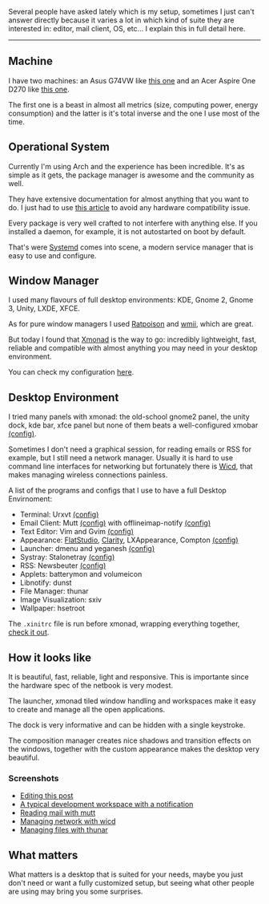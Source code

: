 Several people have asked lately which is my setup, sometimes I just can't
answer directly because it varies a lot in which kind of suite they are
interested in: editor, mail client, OS, etc... I explain this in full detail
here.

----------

## Machine

I have two machines: an Asus G74VW like
[this one](http://www.asus.com/ROG\_ROG/G75VW) and an Acer Aspire One D270 like
[this one](http://us.acer.com/ac/en/US/content/series/aspireone).

The first one is a beast in almost all metrics (size, computing power, energy
consumption) and the latter is it's total inverse and the one I use most of
the time.

## Operational System

Currently I'm using Arch and the experience has been incredible. It's as
simple as it gets, the package manager is awesome and the community as well.

They have extensive documentation for almost anything that you want to do. I
just had to use
[this article](https://wiki.archlinux.org/index.php/Acer\_Aspire\_One)
to avoid any hardware compatibility issue.

Every package is very well crafted to not interfere with anything else. If you
installed a daemon, for example, it is not autostarted on boot by default.

That's were [Systemd](https://wiki.archlinux.org/index.php/Systemd) comes into
scene, a modern service manager that is easy to use and configure.

## Window Manager

I used many flavours of full desktop environments: KDE, Gnome 2, Gnome 3,
Unity, LXDE, XFCE.

As for pure window managers I used
[Ratpoison](http://www.nongnu.org/ratpoison/) and
[wmii](https://code.google.com/p/wmii/), which are great.

But today I found that [Xmonad](https://en.wikipedia.org/wiki/Xmonad) is the
way to go: incredibly lightweight, fast, reliable and compatible with almost
anything you may need in your desktop environment.

You can check my configuration
[here](https://github.com/badosu/dotfiles/blob/master/.xmonad/xmonad.hs).

## Desktop Environment

I tried many panels with xmonad: the old-school gnome2 panel, the unity dock,
kde bar, xfce panel but none of them beats a well-configured
xmobar [(config)](https://github.com/badosu/dotfiles/blob/master/.xmobarrc).

Sometimes I don't need a graphical session, for reading emails or RSS for
example, but I still need a network manager. Usually it is hard to use command
line interfaces for networking but fortunately there is
[Wicd](https://wiki.archlinux.org/index.php/Wicd), that makes managing wireless
connections painless.

A list of the programs and configs that I use to have a full Desktop Envirnoment:

* Terminal: Urxvt [(config)](https://github.com/badosu/dotfiles/blob/master/.Xresources)
* Email Client: Mutt [(config)](https://github.com/badosu/dotfiles/tree/master/.mutt) with offlineimap-notify [(config)](https://github.com/badosu/dotfiles/blob/master/.offlineimaprc)
* Text Editor: Vim and Gvim [(config)](https://github.com/badosu/dotvim)
* Appearance: [FlatStudio](http://gnome-look.org/content/show.php/FlatStudio?content=154296), [Clarity](http://gnome-look.org/content/show.php/Clarity?content=135654), LXAppearance, Compton [(config)](https://github.com/badosu/dotfiles/blob/master/.config/compton.conf)
* Launcher: dmenu and yeganesh [(config)](https://github.com/badosu/dotfiles/blob/master/.xmonad/xmonad.hs#L61)
* Systray: Stalonetray [(config)](https://github.com/badosu/dotfiles/blob/master/.stalonetrayrc)
* RSS: Newsbeuter [(config)](https://github.com/badosu/dotfiles/blob/master/.newsbeuter)
* Applets: batterymon and volumeicon
* Libnotify: dunst
* File Manager: thunar
* Image Visualization: sxiv
* Wallpaper: hsetroot

The `.xinitrc` file is run before xmonad, wrapping everything together,
[check it out](https://github.com/badosu/dotfiles/blob/master/.xinitrc).

## How it looks like

It is beautiful, fast, reliable, light and responsive. This is importante since
the hardware spec of the netbook is very modest.

The launcher, xmonad tiled window handling and workspaces make it easy to create
and manage all the open applications.

The dock is very informative and can be hidden with a single keystroke.

The composition manager creates nice shadows and transition effects on the
windows, together with the custom appearance makes the desktop very beautiful.

### Screenshots

* [Editing this post](/public/post_images/vim_screenshot.png)
* [A typical development workspace with a notification](/public/post_images/terminal_screenshot.png)
* [Reading mail with mutt](/public/post_images/mutt_screenshot.png)
* [Managing network with wicd](/public/post_images/wicd_screenshot.png)
* [Managing files with thunar](/public/post_images/thunar_screenshot.png)

## What matters

What matters is a desktop that is suited for your needs, maybe you just don't
need or want a fully customized setup, but seeing what other people are using
may bring you some surprises.

